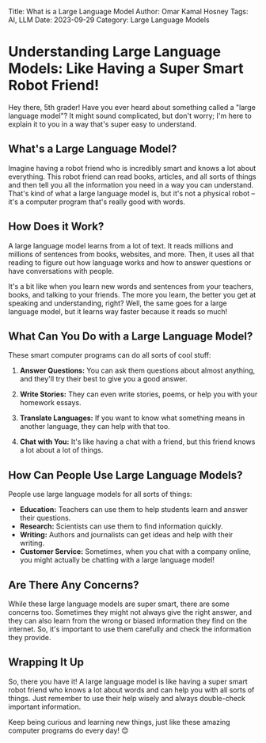 Title: What is a Large Language Model
Author: Omar Kamal Hosney
Tags: AI, LLM
Date: 2023-09-29
Category: Large Language Models

# Understanding Large Language Models: Like Having a Super Smart Robot Friend!

Hey there, 5th grader! Have you ever heard about something called a "large language model"? It might sound complicated, but don't worry; I'm here to explain it to you in a way that's super easy to understand.

## What's a Large Language Model?

Imagine having a robot friend who is incredibly smart and knows a lot about everything. This robot friend can read books, articles, and all sorts of things and then tell you all the information you need in a way you can understand. That's kind of what a large language model is, but it's not a physical robot – it's a computer program that's really good with words.

## How Does it Work?

A large language model learns from a lot of text. It reads millions and millions of sentences from books, websites, and more. Then, it uses all that reading to figure out how language works and how to answer questions or have conversations with people.

It's a bit like when you learn new words and sentences from your teachers, books, and talking to your friends. The more you learn, the better you get at speaking and understanding, right? Well, the same goes for a large language model, but it learns way faster because it reads so much!

## What Can You Do with a Large Language Model?

These smart computer programs can do all sorts of cool stuff:

1. **Answer Questions:** You can ask them questions about almost anything, and they'll try their best to give you a good answer.

2. **Write Stories:** They can even write stories, poems, or help you with your homework essays.

3. **Translate Languages:** If you want to know what something means in another language, they can help with that too.

4. **Chat with You:** It's like having a chat with a friend, but this friend knows a lot about a lot of things.

## How Can People Use Large Language Models?

People use large language models for all sorts of things:

- **Education:** Teachers can use them to help students learn and answer their questions.
- **Research:** Scientists can use them to find information quickly.
- **Writing:** Authors and journalists can get ideas and help with their writing.
- **Customer Service:** Sometimes, when you chat with a company online, you might actually be chatting with a large language model!

## Are There Any Concerns?

While these large language models are super smart, there are some concerns too. Sometimes they might not always give the right answer, and they can also learn from the wrong or biased information they find on the internet. So, it's important to use them carefully and check the information they provide.

## Wrapping It Up

So, there you have it! A large language model is like having a super smart robot friend who knows a lot about words and can help you with all sorts of things. Just remember to use their help wisely and always double-check important information.

Keep being curious and learning new things, just like these amazing computer programs do every day! 😊
